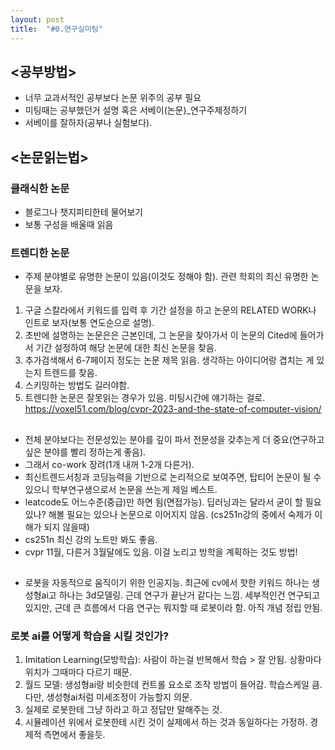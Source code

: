 ```yaml
---
layout: post
title:  "#0.연구실미팅"
---
```


## <공부방법>
* 너무 교과서적인 공부보다 논문 위주의 공부 필요
* 미팅때는 공부했던거 설명 혹은 서베이(논문)_연구주제정하기
* 서베이를 잘하자(공부나 실험보다). 

## <논문읽는법>
### 클래식한 논문
* 블로그나 챗지피티한테 물어보기
* 보통 구성을 배울때 읽음
### 트렌디한 논문
* 주제 분야별로 유명한 논문이 있음(이것도 정해야 함). 관련 학회의 최신 유명한 논문을 보자.
1. 구글 스칼라에서 키워드를 입력 후 기간 설정을 하고 논문의 RELATED WORK나 인트로 보자(보통 연도순으로 설명).
2. 초반에 설명하는 논문은은 근본인데, 그 논문을 찾아가서 이 논문의 Cited에 들어가서 기간 설정하여 해당 논문에 대한 최신 논문을 찾음.
3. 추가검색해서 6-7페이지 정도는 논문 제목 읽음. 생각하는 아이디어랑 겹치는 게 있는지 트렌드를 찾음.
4. 스키밍하는 방법도 길러야함.
5. 트렌디한 논문은 잘못읽는 경우가 있음. 미팅시간에 얘기하는 걸로.
https://voxel51.com/blog/cvpr-2023-and-the-state-of-computer-vision/

## <TIP>
* 전체 분야보다는 전문성있는 분야를 깊이 파서 전문성을 갖추는게 더 중요(연구하고 싶은 분야를 빨리 정하는게 좋음).
* 그래서 co-work 장려(1개 내꺼 1-2개 다른거).
* 최신트렌드서칭과 코딩능력을 기반으로 논리적으로 보여주면, 탑티어 논문이 될 수 있으니 학부연구생으로서 논문을 쓰는게 제일 베스트.
* leatcode도 어느수준(중급)만 하면 됨(면접가능). 딥러닝과는 달라서 굳이 할 필요있나? 해볼 필요는 있으나 논문으로 이어지지 않음. (cs251n강의 중에서 숙제가 이해가 되지 않을때)
* cs251n 최신 강의 노트만 봐도 좋음.
* cvpr 11월, 다른거 3월달에도 있음. 이걸 노리고 방학을 계획하는 것도 방법!

## <Embodied ai>
* 로봇을 자동적으로 움직이기 위한 인공지능. 최근에 cv에서 핫한 키워드 하나는 생성형ai고 하나는 3d모델링. 근데 연구가 끝난거 같다는 느낌. 세부적인건 연구되고 있지만, 근데 큰 흐름에서 다음 연구는 뭐지할 때 로봇이라 함. 아직 개념 정립 안됨.
### 로봇 ai를 어떻게 학습을 시킬 것인가?
1. Imitation Learning(모방학습): 사람이 하는걸 반복해서 학습 > 잘 안됨. 상황마다 위치가 그때마다 다르기 때문.
2. 월드 모델: 생성형ai랑 비슷한데 컨트롤 요소로 조작 방법이 들어감. 학습스케일 큼. 다만, 생성형ai처럼 미세조정이 가능할지 의문.
3. 실제로 로봇한테 그냥 하라고 하고 정답만 말해주는 것.
4. 시뮬레이션 위에서 로봇한테 시킨 것이 실제에서 하는 것과 동일하다는 가정하. 경제적 측면에서 좋을듯.
